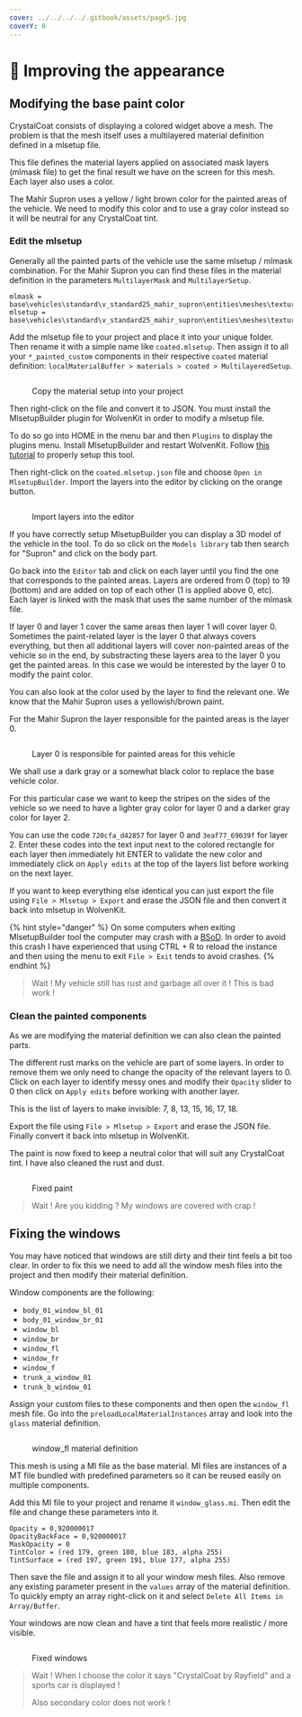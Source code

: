 ```yaml
---
cover: ../../../../.gitbook/assets/page5.jpg
coverY: 0
---
```


# 🌸 Improving the appearance

## Modifying the base paint color

CrystalCoat consists of displaying a colored widget above a mesh. The problem is that the mesh itself uses a multilayered material definition defined in a mlsetup file.

This file defines the material layers applied on associated mask layers (mlmask file) to get the final result we have on the screen for this mesh. Each layer also uses a color.

The Mahir Supron uses a yellow / light brown color for the painted areas of the vehicle. We need to modify this color and to use a gray color instead so it will be neutral for any CrystalCoat tint.

### Edit the mlsetup

Generally all the painted parts of the vehicle use the same mlsetup / mlmask combination. For the Mahir Supron you can find these files in the material definition in the parameters `MultilayerMask` and `MultilayerSetup`.

```
mlmask = base\vehicles\standard\v_standard25_mahir_supron\entities\meshes\textures\mahir_supron__ext01_body_01_masksset.mlmask
mlsetup = base\vehicles\standard\v_standard25_mahir_supron\entities\meshes\textures\supron_poor_06.mlsetup
```

Add the mlsetup file to your project and place it into your unique folder. Then rename it with a simple name like `coated.mlsetup`. Then assign it to all your `*_painted_custom` components in their respective `coated` material definition: `localMaterialBuffer > materials > coated > MultilayeredSetup`.

<figure><img src="../../../../.gitbook/assets/spaces_4gzcGtLrr90pVjAWVdTc_uploads_lrABOW0jC0Nv4oYolil5_image.webp" alt=""><figcaption><p>Copy the material setup into your project</p></figcaption></figure>

Then right-click on the file and convert it to JSON. You must install the MlsetupBuilder plugin for WolvenKit in order to modify a mlsetup file.

To do so go into HOME in the menu bar and then `Plugins` to display the plugins menu. Install MlsetupBuilder and restart WolvenKit. Follow [this tutorial](https://wiki.redmodding.org/cyberpunk-2077-modding/for-mod-creators/modding-tools/mlsetup-builder#extract-a-partial-depot) to properly setup this tool.

Then right-click on the `coated.mlsetup.json` file and choose `Open in MlsetupBuilder`. Import the layers into the editor by clicking on the orange button.

<figure><img src="../../../../.gitbook/assets/spaces_4gzcGtLrr90pVjAWVdTc_uploads_Fe8mEQEgFDT2IPULeia8_image.webp" alt=""><figcaption><p>Import layers into the editor</p></figcaption></figure>

If you have correctly setup MlsetupBuilder you can display a 3D model of the vehicle in the tool. To do so click on the `Models library` tab then search for "Supron" and click on the body part.

Go back into the `Editor` tab and click on each layer until you find the one that corresponds to the painted areas. Layers are ordered from 0 (top) to 19 (bottom) and are added on top of each other (1 is applied above 0, etc). Each layer is linked with the mask that uses the same number of the mlmask file.

If layer 0 and layer 1 cover the same areas then layer 1 will cover layer 0. Sometimes the paint-related layer is the layer 0 that always covers everything, but then all additional layers will cover non-painted areas of the vehicle so in the end, by substracting these layers area to the layer 0 you get the painted areas. In this case we would be interested by the layer 0 to modify the paint color.

You can also look at the color used by the layer to find the relevant one. We know that the Mahir Supron uses a yellowish/brown paint.

For the Mahir Supron the layer responsible for the painted areas is the layer 0.

<figure><img src="../../../../.gitbook/assets/spaces_4gzcGtLrr90pVjAWVdTc_uploads_Y5Np43v2klnk2lC3T2nu_image.webp" alt=""><figcaption><p>Layer 0 is responsible for painted areas for this vehicle</p></figcaption></figure>

We shall use a dark gray or a somewhat black color to replace the base vehicle color.

For this particular case we want to keep the stripes on the sides of the vehicle so we need to have a lighter gray color for layer 0 and a darker gray color for layer 2.

You can use the code `720cfa_d42857` for layer 0 and `3eaf77_69039f` for layer 2. Enter these codes into the text input next to the colored rectangle for each layer then immediately hit ENTER to validate the new color and immediately click on `Apply edits` at the top of the layers list before working on the next layer.

If you want to keep everything else identical you can just export the file using `File > Mlsetup > Export` and erase the JSON file and then convert it back into mlsetup in WolvenKit.

{% hint style="danger" %}
On some computers when exiting MlsetupBuilder tool the computer may crash with a [BSoD](https://en.wikipedia.org/wiki/Blue\_screen\_of\_death). In order to avoid this crash I have experienced that using CTRL + R to reload the instance and then using the menu to exit `File > Exit` tends to avoid crashes.
{% endhint %}

> Wait ! My vehicle still has rust and garbage all over it ! This is bad work !

### Clean the painted components

As we are modifying the material definition we can also clean the painted parts.

The different rust marks on the vehicle are part of some layers. In order to remove them we only need to change the opacity of the relevant layers to 0. Click on each layer to identify messy ones and modify their `Opacity` slider to 0 then click on `Apply edits` before working with another layer.

This is the list of layers to make invisible: 7, 8, 13, 15, 16, 17, 18.

Export the file using `File > Mlsetup > Export` and erase the JSON file. Finally convert it back into mlsetup in WolvenKit.

The paint is now fixed to keep a neutral color that will suit any CrystalCoat tint. I have also cleaned the rust and dust.

<figure><img src="../../../../.gitbook/assets/Cyberpunk 2077 Screenshot 2024.05.28 - 00.45.22.08.png" alt=""><figcaption><p>Fixed paint</p></figcaption></figure>

> Wait ! Are you kidding ? My windows are covered with crap !

## Fixing the windows

You may have noticed that windows are still dirty and their tint feels a bit too clear. In order to fix this we need to add all the window mesh files into the project and then modify their material definition.

Window components are the following:

* `body_01_window_bl_01`
* `body_01_window_br_01`
* `window_bl`
* `window_br`
* `window_fl`
* `window_fr`
* `window_f`
* `trunk_a_window_01`
* `trunk_b_window_01`

Assign your custom files to these components and then open the `window_fl` mesh file. Go into the `preloadLocalMaterialInstances` array and look into the `glass` material definition.

<figure><img src="../../../../.gitbook/assets/spaces_4gzcGtLrr90pVjAWVdTc_uploads_z3JEPoMlmLXcuuuTvETy_image.webp" alt=""><figcaption><p>window_fl material definition</p></figcaption></figure>

This mesh is using a MI file as the base material. MI files are instances of a MT file bundled with predefined parameters so it can be reused easily on multiple components.

Add this MI file to your project and rename it `window_glass.mi`. Then edit the file and change these parameters into it.

```
Opacity = 0,920000017
OpacityBackFace = 0,920000017
MaskOpacity = 0
TintColor = (red 179, green 180, blue 183, alpha 255)
TintSurface = (red 197, green 191, blue 177, alpha 255)
```

Then save the file and assign it to all your window mesh files. Also remove any existing parameter present in the `values` array of the material definition. To quickly empty an array right-click on it and select `Delete All Items in Array/Buffer`.

Your windows are now clean and have a tint that feels more realistic / more visible.

<figure><img src="../../../../.gitbook/assets/Cyberpunk 2077 Screenshot 2024.05.28 - 00.50.37.01.png" alt=""><figcaption><p>Fixed windows</p></figcaption></figure>

> Wait ! When I choose the color it says "CrystalCoat by Rayfield" and a sports car is displayed !
>
> Also secondary color does not work !
